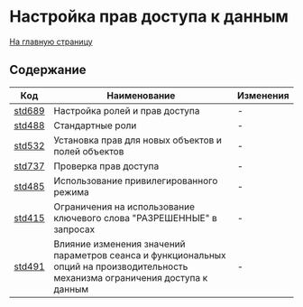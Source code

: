 # Настройка прав доступа к данным

[На главную страницу](./main.MD)

## Содержание

| Код | Наименование | Изменения |
|-|-|-|
| [std689](https://its.1c.ru/db/v8std#content:689:hdoc) | Настройка ролей и прав доступа | - |
| [std488](https://its.1c.ru/db/v8std#content:488:hdoc) | Стандартные роли | - |
| [std532](https://its.1c.ru/db/v8std#content:532:hdoc) | Установка прав для новых объектов и полей объектов | - |
| [std737](https://its.1c.ru/db/v8std#content:737:hdoc) | Проверка прав доступа | - |
| [std485](https://its.1c.ru/db/v8std#content:485:hdoc) | Использование привилегированного режима | - |
| [std415](https://its.1c.ru/db/v8std#content:415:hdoc) | Ограничения на использование ключевого слова "РАЗРЕШЕННЫЕ" в запросах | - |
| [std491](https://its.1c.ru/db/v8std#content:491:hdoc) | Влияние изменения значений параметров сеанса и функциональных опций на производительность механизма ограничения доступа к данным | - |